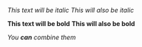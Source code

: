 *This text will be italic* 
_This will also be italic_ 

**This text will be bold** 
__This will also be bold__ 

*You **can** combine them*




